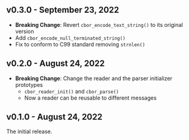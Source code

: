 ## v0.3.0 - September 23, 2022
- **Breaking Change**: Revert `cbor_encode_text_string()` to its original version
- Add `cbor_encode_null_terminated_string()`
- Fix to conform to C99 standard removing `strnlen()`

## v0.2.0 - August 24, 2022
- **Breaking Change**: Change the reader and the parser initializer prototypes
  - `cbor_reader_init()` and `cbor_parse()`
  - Now a reader can be reusable to different messages

## v0.1.0 - August 24, 2022
The initial release.
